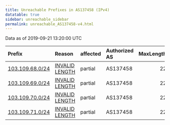 ```yaml
---
title: Unreachable Prefixes in AS137458 (IPv4)
datatable: true
sidebar: unreachable_sidebar
permalink: unreachable_AS137458-v4.html
---
```


Data as of 2019-09-21 13:20:00 UTC


<div class="datatable-begin"></div>

| Prefix                                                   | Reason                                                                                                     | affected   | Authorized AS   |   MaxLength | Anchor                                       |   unreachable /24s |
|:---------------------------------------------------------|:-----------------------------------------------------------------------------------------------------------|:-----------|:----------------|------------:|:---------------------------------------------|-------------------:|
| [103.109.68.0/24](https://stat.ripe.net/103.109.68.0/24) | [INVALID LENGTH](https://rpki-validator.ripe.net/announcement-preview?asn=AS137458&prefix=103.109.68.0/24) | partial    | AS137458        |          22 | [APNIC](unreachable_APNIC_RPKI_Root-v4.html) |                  1 |
| [103.109.69.0/24](https://stat.ripe.net/103.109.69.0/24) | [INVALID LENGTH](https://rpki-validator.ripe.net/announcement-preview?asn=AS137458&prefix=103.109.69.0/24) | partial    | AS137458        |          22 | [APNIC](unreachable_APNIC_RPKI_Root-v4.html) |                  1 |
| [103.109.70.0/24](https://stat.ripe.net/103.109.70.0/24) | [INVALID LENGTH](https://rpki-validator.ripe.net/announcement-preview?asn=AS137458&prefix=103.109.70.0/24) | partial    | AS137458        |          22 | [APNIC](unreachable_APNIC_RPKI_Root-v4.html) |                  1 |
| [103.109.71.0/24](https://stat.ripe.net/103.109.71.0/24) | [INVALID LENGTH](https://rpki-validator.ripe.net/announcement-preview?asn=AS137458&prefix=103.109.71.0/24) | partial    | AS137458        |          22 | [APNIC](unreachable_APNIC_RPKI_Root-v4.html) |                  1 |

<div class="datatable-end"></div>
